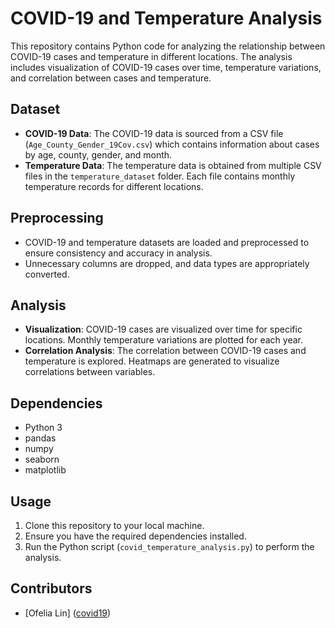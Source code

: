 # COVID-19 and Temperature Analysis

This repository contains Python code for analyzing the relationship between COVID-19 cases and temperature in different locations. The analysis includes visualization of COVID-19 cases over time, temperature variations, and correlation between cases and temperature.

## Dataset
- **COVID-19 Data**: The COVID-19 data is sourced from a CSV file (`Age_County_Gender_19Cov.csv`) which contains information about cases by age, county, gender, and month.
- **Temperature Data**: The temperature data is obtained from multiple CSV files in the `temperature_dataset` folder. Each file contains monthly temperature records for different locations.

## Preprocessing
- COVID-19 and temperature datasets are loaded and preprocessed to ensure consistency and accuracy in analysis.
- Unnecessary columns are dropped, and data types are appropriately converted.

## Analysis
- **Visualization**: COVID-19 cases are visualized over time for specific locations. Monthly temperature variations are plotted for each year.
- **Correlation Analysis**: The correlation between COVID-19 cases and temperature is explored. Heatmaps are generated to visualize correlations between variables.

## Dependencies
- Python 3
- pandas
- numpy
- seaborn
- matplotlib

## Usage
1. Clone this repository to your local machine.
2. Ensure you have the required dependencies installed.
3. Run the Python script (`covid_temperature_analysis.py`) to perform the analysis.

## Contributors
- [Ofelia Lin] ([covid19]([https://github.com/your_username](https://github.com/OfeliaLin/covid19/blob/main/The%20relation%20between%20temperature%20and%20Covid19%20.ipynb)https://github.com/OfeliaLin/covid19/blob/main/The%20relation%20between%20temperature%20and%20Covid19%20.ipynb))
